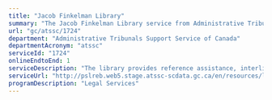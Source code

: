 ```yaml
---
title: "Jacob Finkelman Library"
summary: "The Jacob Finkelman Library service from Administrative Tribunals Support Service of Canada is available end-to-end online, according to the GC Service Inventory."
url: "gc/atssc/1724"
department: "Administrative Tribunals Support Service of Canada"
departmentAcronym: "atssc"
serviceId: "1724"
onlineEndtoEnd: 1
serviceDescription: "The library provides reference assistance, interlibrary loans, access to decisions, and RSS feeds."
serviceUrl: "http://pslreb.web5.stage.atssc-scdata.gc.ca/en/resources/library.html?zoom_highlight=library"
programDescription: "Legal Services"
---
```


